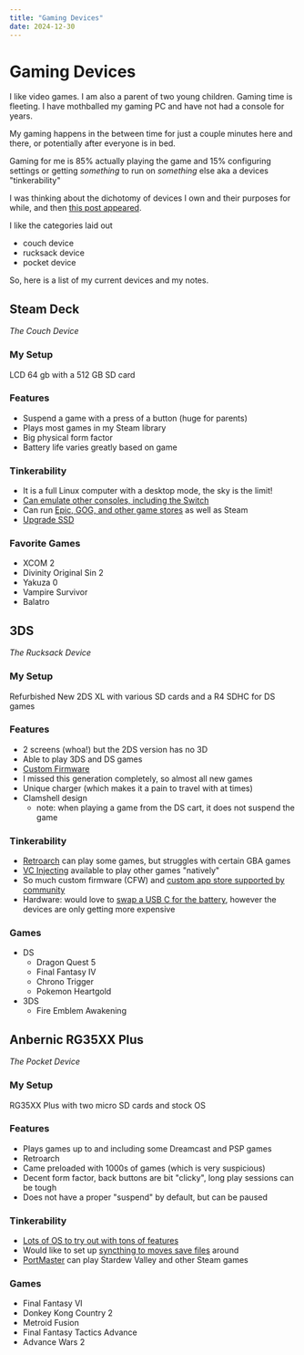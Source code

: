 ```yaml
---
title: "Gaming Devices"
date: 2024-12-30
---
```

# Gaming Devices 
I like video games. I am also a parent of two young children. Gaming time is fleeting. I have mothballed my gaming PC and have not had a console for years. 

My gaming happens in the between time for just a couple minutes here and there, or potentially after everyone is in bed. 

Gaming for me is 85% actually playing the game and 15% configuring settings or getting *something* to run on *something* else aka a devices "tinkerability"

I was thinking about the dichotomy of devices I own and their purposes for while, and then [this post appeared](https://retrohandhelds.gg/a-year-without-buying-handhelds-how-i-beat-the-sickness/).

I like the categories laid out  
- couch device 
- rucksack device
- pocket device

So, here is a list of my current devices and my notes. 

## Steam Deck
*The Couch Device*
### My Setup
LCD 64 gb with a 512 GB SD card 
### Features
- Suspend a game with a press of a button (huge for parents)
- Plays most games in my Steam library 
- Big physical form factor 
- Battery life varies greatly based on game 

### Tinkerability 
- It is a full Linux computer with a desktop mode, the sky is the limit! 
- [Can emulate other consoles, including the Switch ](https://www.reddit.com/r/SteamDeck/comments/uvlsl9/steam_deck_switch_emulation_my_honest_experiences/)
- Can run [Epic, GOG, and other game stores](https://heroicgameslauncher.com/) as well as Steam 
- [Upgrade SSD](https://www.ifixit.com/Guide/Steam+Deck+SSD+Replacement/148989)

### Favorite Games
- XCOM 2
- Divinity Original Sin 2
- Yakuza 0
- Vampire Survivor
- Balatro

## 3DS
*The Rucksack Device*
### My Setup  
Refurbished New 2DS XL with various SD cards and a R4 SDHC for DS games
### Features

- 2 screens (whoa!) but the 2DS version has no 3D
- Able to play 3DS and DS games
- [Custom Firmware](https://3ds.hacks.guide/get-started) 
- I missed this generation completely, so almost all new games
- Unique charger (which makes it a pain to travel with at times)
- Clamshell design
	- note: when playing a game from the DS cart, it does not suspend the game

### Tinkerability 

- [Retroarch](https://howtoretro.com/emulation/how-to-set-up-retroarch-for-nintendo-3ds/) can play some games, but struggles with certain GBA games
-  [VC Injecting](https://gbatemp.net/threads/release-ultimate-gba-vc-injector-for-3ds.438057/) available to play other games "natively"
- So much custom firmware (CFW) and [custom app store supported by community](https://www.reddit.com/r/3dspiracy/comments/144bzlh/best_homebrew_apps/)
- Hardware: would love to [swap a USB C for the battery](https://consolemods.org/wiki/3DS:2DS_USB-C_Charging_Port_Mod), however the devices are only getting more expensive 

### Games 

- DS
	- Dragon Quest 5
	- Final Fantasy IV
	- Chrono Trigger
	- Pokemon Heartgold
- 3DS
	- Fire Emblem Awakening
 
## Anbernic RG35XX Plus
*The Pocket Device*
### My Setup
RG35XX Plus with two micro SD cards and stock OS
### Features 

- Plays games up to and including some Dreamcast and PSP games
- Retroarch 
- Came preloaded with 1000s of games (which is very suspicious)
- Decent form factor, back buttons are bit "clicky", long play sessions can be tough
- Does not have a proper "suspend" by default, but can be paused

### Tinkerability 

- [Lots of OS to try out with tons of features](https://www.reddit.com/r/RG35XX_Plus/comments/1ax830j/whats_the_current_best_os_to_use/)
- Would like to set up [syncthing to moves save files](https://www.reddit.com/r/RG35XX_Plus/comments/1b1mtbs/syncthing_is_finally_here/) around
- [PortMaster](https://portmaster.games/) can play Stardew Valley and other Steam games 

### Games

 - Final Fantasy VI
 - Donkey Kong Country 2
 - Metroid Fusion
 - Final Fantasy Tactics Advance
 - Advance Wars 2 
